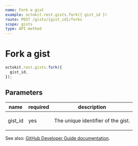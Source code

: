 ```yaml
---
name: Fork a gist
example: octokit.rest.gists.fork({ gist_id })
route: POST /gists/{gist_id}/forks
scope: gists
type: API method
---
```


# Fork a gist

```js
octokit.rest.gists.fork({
  gist_id,
});
```

## Parameters

<table>
  <thead>
    <tr>
      <th>name</th>
      <th>required</th>
      <th>description</th>
    </tr>
  </thead>
  <tbody>
    <tr><td>gist_id</td><td>yes</td><td>

The unique identifier of the gist.

</td></tr>
  </tbody>
</table>

See also: [GitHub Developer Guide documentation](https://docs.github.com/rest/gists/gists#fork-a-gist).
